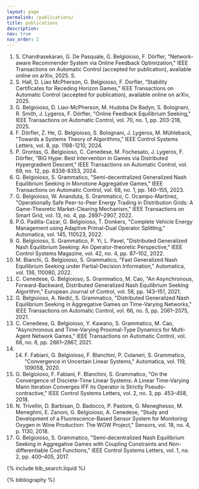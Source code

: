 ```yaml
---
layout: page
permalink: /publications/
title: publications
description: 
nav: true
nav_order: 2
---
```


1. S. Chandrasekaran, G. De Pasquale, G. Belgioioso, F. Dörfler, "Network-aware Recommender System via Online Feedback Optimization," IEEE Transactions on Automatic Control (accepted for publication), available online on arXiv, 2025. S. 
2. S. Hall, D. Liao McPherson, G. Belgioioso, F. Dorfler, “Stability Certificates for Receding
Horizon Games,” IEEE Transactions on Automatic Control (accepted for publication), available online on arXiv, 2025.
3. G. Belgioioso, D. Liao-McPherson, M. Hudoba De Badyn, S. Bolognani, R. Smith, J. Lygeros, F. Dörfler, "Online Feedback Equilibrium Seeking," IEEE Transactions on Automatic Control, vol. 70, no. 1, pp. 203-218, 2025.
4. F. Dörfler, Z. He, G. Belgioioso, S. Bolognani, J. Lygeros, M. Mühleback, "Towards a Systems Theory of Algorithms," IEEE Control Systems Letters, vol. 8, pp. 1198-1210, 2024.
5. P. Grontas, G. Belgioioso, C. Cenedese, M. Fochesato, J. Lygeros, F. Dörfler, "BIG Hype: Best Intervention in Games via Distributed Hypergradient Descent," IEEE Transactions on Automatic Control, vol. 69, no. 12, pp. 8338-8353, 2024.
6. G. Belgioioso, S. Grammatico, "Semi-decentralized Generalized Nash Equilibrium Seeking in Monotone Aggregative Games," IEEE Transactions on Automatic Control, vol. 68, no. 1, pp. 140–155, 2023.
7. G. Belgioioso, W. Ananduta, S. Grammatico, C. Ocampo-Martinez, "Operationally Safe Peer-to-Peer Energy Trading in Distribution Grids: A Game-Theoretic Market-Clearing Mechanism," IEEE Transactions on Smart Grid, vol. 13, no. 4, pp. 2897–2907, 2022.
8. P.G. Padilla-Cazar, G. Belgioioso, T. Donkers, "Complete Vehicle Energy Management using Adaptive Primal-Dual Operator Splitting," Automatica, vol. 145, 110523, 2022.
9. G. Belgioioso, S. Grammatico, P. Yi, L. Pavel, "Distributed Generalized Nash Equilibrium Seeking: An Operator-theoretic Perspective," IEEE Control Systems Magazine, vol. 42, no. 4, pp. 87–102, 2022.
10. M. Bianchi, G. Belgioioso, S. Grammatico, "Fast Generalized Nash Equilibrium Seeking under Partial-Decision Information," Automatica, vol. 136, 110080, 2022.
11. C. Cenedese, G. Belgioioso, S. Grammatico, M. Cao, "An Asynchronous, Forward-Backward, Distributed Generalized Nash Equilibrium Seeking Algorithm," European Journal of Control, vol. 58, pp. 143–151, 2021.
12. G. Belgioioso, A. Nedić, S. Grammatico, "Distributed Generalized Nash Equilibrium Seeking in Aggregative Games on Time-Varying Networks," IEEE Transactions on Automatic Control, vol. 66, no. 5, pp. 2061–2075, 2021.
13. C. Cenedese, G. Belgioioso, Y. Kawano, S. Grammatico, M. Cao, "Asynchronous and Time-Varying Proximal-Type Dynamics for Multi-Agent Network Games," IEEE Transactions on Automatic Control, vol. 66, no. 6, pp. 2861–2867, 2021.
14. 14. F. Fabiani, G. Belgioioso, F. Blanchini, P. Colaneri, S. Grammatico, "Convergence in Uncertain Linear Systems," Automatica, vol. 119, 109058, 2020.
15. G. Belgioioso, F. Fabiani, F. Blanchini, S. Grammatico, "On the Convergence of Discrete-Time Linear Systems: A Linear Time-Varying Mann Iteration Converges IFF its Operator is Strictly Pseudo-contractive," IEEE Control Systems Letters, vol. 2, no. 3, pp. 453–458, 2018.
16. N. Trivellin, D. Barbisan, D. Badocco, P. Pastore, G. Meneghesso, M. Meneghini, E. Zanoni, G. Belgioioso, A. Cenedese, "Study and Development of a Fluorescence-Based Sensor System for Monitoring Oxygen in Wine Production: The WOW Project," Sensors, vol. 18, no. 4, p. 1130, 2018.
17. G. Belgioioso, S. Grammatico, "Semi-decentralized Nash Equilibrium Seeking in Aggregative Games with Coupling Constraints and Non-differentiable Cost Functions," IEEE Control Systems Letters, vol. 1, no. 2, pp. 400–405, 2017.


<!-- _pages/publications.md -->

<!-- Bibsearch Feature -->

{% include bib_search.liquid %}

<div class="publications">

{% bibliography %}

</div>

